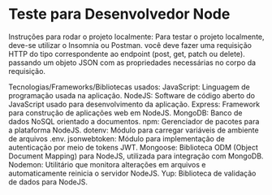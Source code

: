 ﻿# Teste para Desenvolvedor Node
 
 Instruções para rodar o projeto localmente:
 Para testar o projeto localmente, deve-se utilizar o Insomnia ou Postman.
 você deve fazer uma requisição HTTP do tipo correspondente ao endpoint (post, get, patch ou delete).
 passando um objeto JSON com as propriedades necessárias no corpo da requisição.
 
Tecnologias/Frameworks/Bibliotecas usados:
JavaScript: Linguagem de programação usada na aplicação. 
NodeJS: Software de código aberto do JavaScript usado para desenvolvimento da aplicação.
Express: Framework para construção de aplicações web em NodeJS.
MongoDB: Banco de dados NoSQL orientado a documentos.
npm: Gerenciador de pacotes para a plataforma NodeJS.
dotenv: Módulo para carregar variáveis de ambiente de arquivos .env.
jsonwebtoken: Módulo para implementação de autenticação por meio de tokens JWT.
Mongoose: Biblioteca ODM (Object Document Mapping) para NodeJS, utilizada para integração com MongoDB.
Nodemon: Utilitário que monitora alterações em arquivos e automaticamente reinicia o servidor NodeJS.
Yup: Biblioteca de validação de dados para NodeJS.
